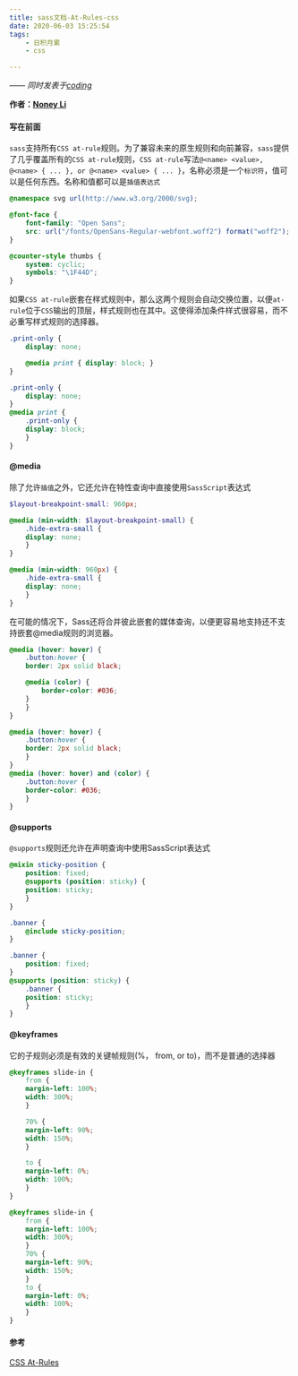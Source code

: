 ```yaml
---
title: sass文档-At-Rules-css
date: 2020-06-03 15:25:54
tags:
    - 日积月累
    - css

---
```


[Noney Li]: https://github.com/noney/ "noneyli"

*—— 同时发表于[coding](http://0kv30q.coding-pages.com/)*

__作者：[Noney Li]__

#### 写在前面

`sass`支持所有`CSS at-rule`规则。为了兼容未来的原生规则和向前兼容，`sass`提供了几乎覆盖所有的`CSS at-rule`规则，`CSS at-rule`写法`@<name> <value>, @<name> { ... }, or @<name> <value> { ... }`，名称必须是一个`标识符`，值可以是任何东西。名称和值都可以是`插值表达式`

```scss
@namespace svg url(http://www.w3.org/2000/svg);

@font-face {
    font-family: "Open Sans";
    src: url("/fonts/OpenSans-Regular-webfont.woff2") format("woff2");
}

@counter-style thumbs {
    system: cyclic;
    symbols: "\1F44D";
}
```

<!-- more -->

如果`CSS at-rule`嵌套在样式规则中，那么这两个规则会自动交换位置，以便`at-rule`位于`CSS`输出的顶层，样式规则也在其中。这使得添加条件样式很容易，而不必重写样式规则的选择器。

```scss
.print-only {
    display: none;

    @media print { display: block; }
}
```

```css
.print-only {
    display: none;
}
@media print {
    .print-only {
    display: block;
    }
}
```

#### @media

除了允许`插值`之外，它还允许在特性查询中直接使用`SassScript`表达式

```scss
$layout-breakpoint-small: 960px;

@media (min-width: $layout-breakpoint-small) {
    .hide-extra-small {
    display: none;
    }
}
```

```css
@media (min-width: 960px) {
    .hide-extra-small {
    display: none;
    }
}
```

在可能的情况下，Sass还将合并彼此嵌套的媒体查询，以便更容易地支持还不支持嵌套@media规则的浏览器。

```scss
@media (hover: hover) {
    .button:hover {
    border: 2px solid black;

    @media (color) {
        border-color: #036;
    }
    }
}
```

```css
@media (hover: hover) {
    .button:hover {
    border: 2px solid black;
    }
}
@media (hover: hover) and (color) {
    .button:hover {
    border-color: #036;
    }
}
```

#### @supports

`@supports`规则还允许在声明查询中使用SassScript表达式

```scss
@mixin sticky-position {
    position: fixed;
    @supports (position: sticky) {
    position: sticky;
    }
}

.banner {
    @include sticky-position;
}
```

```css
.banner {
    position: fixed;
}
@supports (position: sticky) {
    .banner {
    position: sticky;
    }
}
```

#### @keyframes

它的子规则必须是有效的关键帧规则(<number>%， from, or to)，而不是普通的选择器

```scss
@keyframes slide-in {
    from {
    margin-left: 100%;
    width: 300%;
    }

    70% {
    margin-left: 90%;
    width: 150%;
    }

    to {
    margin-left: 0%;
    width: 100%;
    }
}
```

```css
@keyframes slide-in {
    from {
    margin-left: 100%;
    width: 300%;
    }
    70% {
    margin-left: 90%;
    width: 150%;
    }
    to {
    margin-left: 0%;
    width: 100%;
    }
}
```

#### 参考

[CSS At-Rules](https://sass-lang.com/documentation/at-rules/css#media)